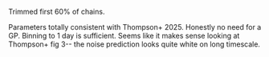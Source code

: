 Trimmed first 60% of chains.

Parameters totally consistent with Thompson+ 2025. Honestly no need for a GP. Binning
to 1 day is sufficient. Seems like it makes sense looking at Thompson+ fig 3-- the 
noise prediction looks quite white on long timescale.